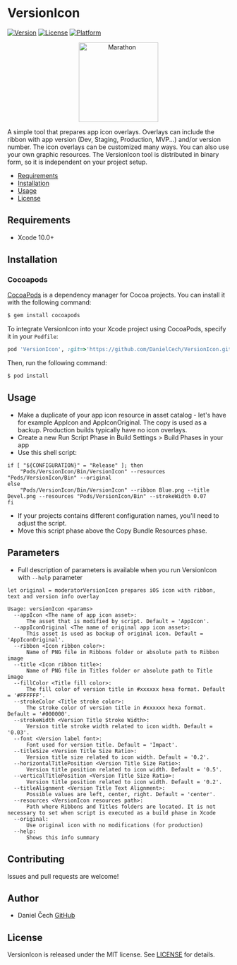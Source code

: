 # VersionIcon

[![Version](https://img.shields.io/cocoapods/v/VersionIcon.svg?style=flat)](https://cocoapods.org/pods/VersionIcon)
[![License](https://img.shields.io/cocoapods/l/VersionIcon.svg?style=flat)](https://cocoapods.org/pods/VersionIcon)
[![Platform](https://img.shields.io/cocoapods/p/VersionIcon.svg?style=flat)](https://cocoapods.org/pods/VersionIcon)

<p align="center">
    <img src="https://i.ibb.co/4Zgprnc/AppIcon.png" width="180" max-width="180" alt="Marathon" />
</p>

A simple tool that prepares app icon overlays. Overlays can include the ribbon with app version (Dev, Staging, Production, MVP...) and/or version number. The icon overlays can be customized many ways. You can also use your own graphic resources. The VersionIcon tool is distributed in binary form, so it is independent on your project setup.

- [Requirements](#requirements)
- [Installation](#installation)
- [Usage](#usage)
- [License](#license)

## Requirements

- Xcode 10.0+

## Installation

### Cocoapods

[CocoaPods](http://cocoapods.org) is a dependency manager for Cocoa projects. You can install it with the following command:

```bash
$ gem install cocoapods
```

To integrate VersionIcon into your Xcode project using CocoaPods, specify it in your `Podfile`:

```ruby
pod 'VersionIcon', :git=>'https://github.com/DanielCech/VersionIcon.git', :tag => 'v1.0.0'
```

Then, run the following command:

```bash
$ pod install
```

## Usage

* Make a duplicate of your app icon resource in asset catalog - let's have for example AppIcon and AppIconOriginal. The copy is used as a backup. Production builds typically have no icon overlays. 
* Create a new Run Script Phase in Build Settings > Build Phases in your app
* Use this shell script:
```shell
if [ "${CONFIGURATION}" = "Release" ]; then
    "Pods/VersionIcon/Bin/VersionIcon" --resources "Pods/VersionIcon/Bin" --original
else
    "Pods/VersionIcon/Bin/VersionIcon" --ribbon Blue.png --title Devel.png --resources "Pods/VersionIcon/Bin" --strokeWidth 0.07
fi
```
* If your projects contains different configuration names, you'll need to adjust the script.
* Move this script phase above the Copy Bundle Resources phase.

## Parameters
* Full description of parameters is available when you run VersionIcon with `--help` parameter
```
let original = moderatorVersionIcon prepares iOS icon with ribbon, text and version info overlay

Usage: versionIcon <params>
  --appIcon <The name of app icon asset>:
      The asset that is modified by script. Default = 'AppIcon'.
  --appIconOriginal <The name of original app icon asset>:
      This asset is used as backup of original icon. Default = 'AppIconOriginal'.
  --ribbon <Icon ribbon color>:
      Name of PNG file in Ribbons folder or absolute path to Ribbon image
  --title <Icon ribbon title>:
      Name of PNG file in Titles folder or absolute path to Title image
  --fillColor <Title fill color>:
      The fill color of version title in #xxxxxx hexa format. Default = '#FFFFFF'.
  --strokeColor <Title stroke color>:
      The stroke color of version title in #xxxxxx hexa format. Default = '#000000'.
  --strokeWidth <Version Title Stroke Width>:
      Version title stroke width related to icon width. Default = '0.03'.
  --font <Version label font>:
      Font used for version title. Default = 'Impact'.
  --titleSize <Version Title Size Ratio>:
      Version title size related to icon width. Default = '0.2'.
  --horizontalTitlePosition <Version Title Size Ratio>:
      Version title position related to icon width. Default = '0.5'.
  --verticalTitlePosition <Version Title Size Ratio>:
      Version title position related to icon width. Default = '0.2'.
  --titleAlignment <Version Title Text Alignment>:
      Possible values are left, center, right. Default = 'center'.
  --resources <VersionIcon resources path>:
      Path where Ribbons and Titles folders are located. It is not necessary to set when script is executed as a build phase in Xcode
  --original:
      Use original icon with no modifications (for production)
  --help:
      Shows this info summary
```

## Contributing

Issues and pull requests are welcome!

## Author

* Daniel Čech [GitHub](https://github.com/DanielCech) 

## License

VersionIcon is released under the MIT license. See [LICENSE](https://github.com/DanielCech/DeallocTests/blob/master/LICENSE) for details.

